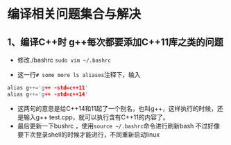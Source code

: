 # 编译相关问题集合与解决

## 1、编译C++时 g++每次都要添加C++11库之类的问题

- 修改./bashrc  ```sudo vim ~/.bashrc```

- 这一行```# some more ls aliases```注释下，输入

```c++
alias g++='g++ -std=c++11'
alias g++='g++ -std=c++14'
```

- 这两句的意思是给C++14和11起了一个别名，也叫g++，这样执行的时候，还是输入g++ test.cpp，就可以执行含有C++11的内容了。
- 最后更新一下bushrc ，使用```source ~/.bashrc```命令进行刷新bash  不过好像要下次登录shell的时候才能进行，不同重新启动linux

